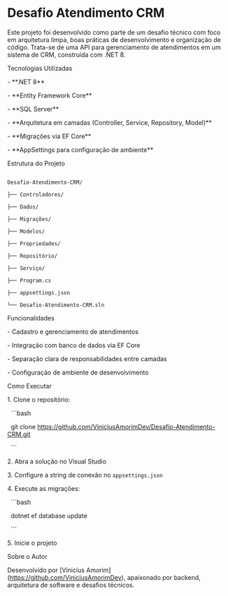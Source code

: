 # Desafio Atendimento CRM



Este projeto foi desenvolvido como parte de um desafio técnico com foco em arquitetura limpa, boas práticas de desenvolvimento e organização de código. Trata-se de uma API para gerenciamento de atendimentos em um sistema de CRM, construída com .NET 8.



Tecnologias Utilizadas



\- \*\*.NET 8\*\*

\- \*\*Entity Framework Core\*\*

\- \*\*SQL Server\*\*

\- \*\*Arquitetura em camadas (Controller, Service, Repository, Model)\*\*

\- \*\*Migrações via EF Core\*\*

\- \*\*AppSettings para configuração de ambiente\*\*



Estrutura do Projeto



```

Desafio-Atendimento-CRM/

├── Controladores/

├── Dados/

├── Migrações/

├── Modelos/

├── Propriedades/

├── Repositório/

├── Serviço/

├── Program.cs

├── appsettings.json

└── Desafio-Atendimento-CRM.sln

```



Funcionalidades



\- Cadastro e gerenciamento de atendimentos

\- Integração com banco de dados via EF Core

\- Separação clara de responsabilidades entre camadas

\- Configuração de ambiente de desenvolvimento



Como Executar



1\. Clone o repositório:

&nbsp;  ```bash

&nbsp;  git clone https://github.com/ViniciusAmorimDev/Desafio-Atendimento-CRM.git

&nbsp;  ```

2\. Abra a solução no Visual Studio

3\. Configure a string de conexão no `appsettings.json`

4\. Execute as migrações:

&nbsp;  ```bash

&nbsp;  dotnet ef database update

&nbsp;  ```

5\. Inicie o projeto



Sobre o Autor



Desenvolvido por \[Vinicius Amorim](https://github.com/ViniciusAmorimDev), apaixonado por backend, arquitetura de software e desafios técnicos.

